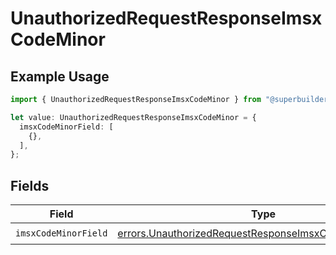 # UnauthorizedRequestResponseImsxCodeMinor

## Example Usage

```typescript
import { UnauthorizedRequestResponseImsxCodeMinor } from "@superbuilders/oneroster/models/errors";

let value: UnauthorizedRequestResponseImsxCodeMinor = {
  imsxCodeMinorField: [
    {},
  ],
};
```

## Fields

| Field                                                                                                                            | Type                                                                                                                             | Required                                                                                                                         | Description                                                                                                                      |
| -------------------------------------------------------------------------------------------------------------------------------- | -------------------------------------------------------------------------------------------------------------------------------- | -------------------------------------------------------------------------------------------------------------------------------- | -------------------------------------------------------------------------------------------------------------------------------- |
| `imsxCodeMinorField`                                                                                                             | [errors.UnauthorizedRequestResponseImsxCodeMinorField1](../../models/errors/unauthorizedrequestresponseimsxcodeminorfield1.md)[] | :heavy_check_mark:                                                                                                               | N/A                                                                                                                              |